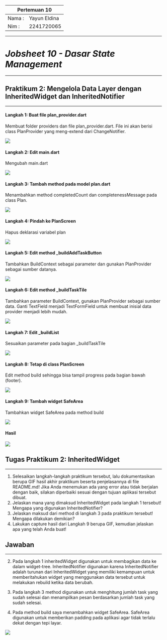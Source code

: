 <table>
    <thead>
        <th style="text-align: center;" colspan="2">Pertemuan 10</th>
    </thead>
    <tbody>
        <tr>
            <td>Nama :</td>
            <td>Yayun Eldina</td>
        </tr>
        <tr>
            <td>Nim :</td>
            <td>2241720065</td>
        </tr>
    </tbody>
</table>

**********
# *Jobsheet 10 - Dasar State Management*
***********

## **Praktikum 2: Mengelola Data Layer dengan InheritedWidget dan InheritedNotifier**

-----

#### **Langkah 1: Buat file plan_provider.dart**
Membuat folder providers dan file plan_provider.dart. File ini akan berisi class PlanProvider yang meng-extend dari ChangeNotifier.

<img src="img/p2.1.png">

#### **Langkah 2: Edit main.dart**
Mengubah main.dart

<img src="img/p2.2.png">

#### **Langkah 3: Tambah method pada model plan.dart**
Menambahkan method completedCount dan completenessMessage pada class Plan.

<img src="img/p2.3.png">

#### **Langkah 4: Pindah ke PlanScreen**
Hapus deklarasi variabel plan

<img src="img/p2.4.png">

#### **Langkah 5: Edit method _buildAddTaskButton**
Tambahkan BuildContext sebagai parameter dan gunakan PlanProvider sebagai sumber datanya.

<img src="img/p2.5.png">

#### **Langkah 6: Edit method _buildTaskTile**
Tambahkan parameter BuildContext, gunakan PlanProvider sebagai sumber data. Ganti TextField menjadi TextFormField untuk membuat inisial data provider menjadi lebih mudah.

<img src="img/p2.6.png">

#### **Langkah 7: Edit _buildList**
Sesuaikan parameter pada bagian _buildTaskTile

<img src="img/p2.7.png">

#### **Langkah 8: Tetap di class PlanScreen**
Edit method build sehingga bisa tampil progress pada bagian bawah (footer).

<img src="img/p2.8.png">

#### **Langkah 9: Tambah widget SafeArea**
Tambahkan widget SafeArea pada method build

<img src="img/p2.9.png">

#### **Hasil**

<img src="img/hasil-praktikum-2.gif">

## **Tugas Praktikum 2: InheritedWidget**

-----
1. Selesaikan langkah-langkah praktikum tersebut, lalu dokumentasikan berupa GIF hasil akhir praktikum beserta penjelasannya di file README.md! Jika Anda menemukan ada yang error atau tidak berjalan dengan baik, silakan diperbaiki sesuai dengan tujuan aplikasi tersebut dibuat.
2. Jelaskan mana yang dimaksud InheritedWidget pada langkah 1 tersebut! Mengapa yang digunakan InheritedNotifier?
3. Jelaskan maksud dari method di langkah 3 pada praktikum tersebut! Mengapa dilakukan demikian?
4. Lakukan capture hasil dari Langkah 9 berupa GIF, kemudian jelaskan apa yang telah Anda buat!

## **Jawaban**

-----

2. Pada langkah 1 inheritedWidget digunakan untuk membagikan data ke dalam widget-tree. InheritedNotifier digunakan karena InheritedNotifier adalah turunan dari InheritedWidget yang memiliki kemampuan untuk memberitahukan widget yang menggunakan data tersebut untuk melakukan rebuild ketika data berubah.

3. Pada langkah 3 method digunakan untuk menghitung jumlah task yang sudah selesai dan menampilkan pesan berdasarkan jumlah task yang sudah selesai.

4. Pada method build saya menambahkan widget SafeArea. SafeArea digunakan untuk memberikan padding pada aplikasi agar tidak terlalu dekat dengan tepi layar.

<img src="img/hasil-tugas-2.gif">

